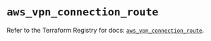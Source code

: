 # `aws_vpn_connection_route`

Refer to the Terraform Registry for docs: [`aws_vpn_connection_route`](https://registry.terraform.io/providers/hashicorp/aws/3.76.1/docs/resources/vpn_connection_route).
